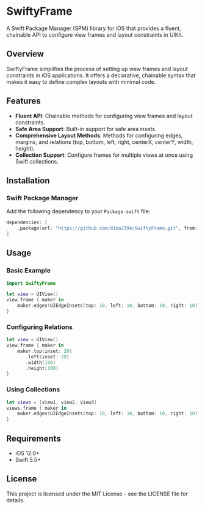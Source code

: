 # SwiftyFrame

A Swift Package Manager (SPM) library for iOS that provides a fluent, chainable API to configure view frames and layout constraints in UIKit.

## Overview

SwiftyFrame simplifies the process of setting up view frames and layout constraints in iOS applications. It offers a declarative, chainable syntax that makes it easy to define complex layouts with minimal code.

## Features

- **Fluent API**: Chainable methods for configuring view frames and layout constraints.
- **Safe Area Support**: Built-in support for safe area insets.
- **Comprehensive Layout Methods**: Methods for configuring edges, margins, and relations (top, bottom, left, right, centerX, centerY, width, height).
- **Collection Support**: Configure frames for multiple views at once using Swift collections.

## Installation

### Swift Package Manager

Add the following dependency to your `Package.swift` file:

```swift
dependencies: [
    .package(url: "https://github.com/dima2394/SwiftyFrame.git", from: "0.3.6")
]
```

## Usage

### Basic Example

```swift
import SwiftyFrame

let view = UIView()
view.frame { maker in
    maker.edges(UIEdgeInsets(top: 10, left: 10, bottom: 10, right: 10))
}
```

### Configuring Relations

```swift
let view = UIView()
view.frame { maker in
    maker.top(inset: 20)
       .left(inset: 20)
       .width(100)
       .height(100)
}
```

### Using Collections

```swift
let views = [view1, view2, view3]
views.frame { maker in
    maker.edges(UIEdgeInsets(top: 10, left: 10, bottom: 10, right: 10))
}
```

## Requirements

- iOS 12.0+
- Swift 5.5+

## License

This project is licensed under the MIT License - see the LICENSE file for details.
